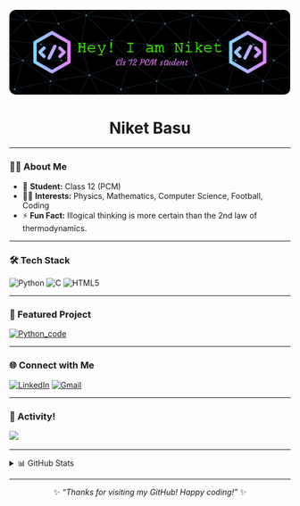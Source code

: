 
[![MasterHead](https://github.com/Dark-Niket/Dark-Niket/blob/main/github-header-image%20(2).png)](https://github.com/Dark-Niket)

<h1 align="center"> Niket Basu </h1>

---

### 👨‍🎓 About Me

- 🏫 **Student:** Class 12 (PCM)
- 🧑‍💻 **Interests:** Physics, Mathematics, Computer Science, Football, Coding
- ⚡ **Fun Fact:** Illogical thinking is more certain than the 2nd law of thermodynamics.

---

### 🛠️ Tech Stack

![Python](https://img.shields.io/badge/Python-14354C?style=flat-square&logo=python&logoColor=white)
![C](https://img.shields.io/badge/C-00599C?style=flat-square&logo=c&logoColor=white)
![HTML5](https://img.shields.io/badge/HTML5-E34F26?style=flat-square&logo=html5&logoColor=white)

---

### 🚀 Featured Project

[![Python_code](https://github-readme-stats.vercel.app/api/pin/?username=Dark-Niket&repo=Python_code&theme=dark)](https://github.com/Dark-Niket/Python_code)

---

### 🌐 Connect with Me

[![LinkedIn](https://img.shields.io/badge/LinkedIn-blue?style=flat-square&logo=linkedin&logoColor=white)](https://www.linkedin.com/in/niket-basu-b45926314/)
[![Gmail](https://img.shields.io/badge/Gmail-D14836?style=flat-square&logo=gmail&logoColor=white)](mailto:basuniket@gmail.com)

---
### 🎋 Activity!

</td><td valign="top" width="40%">
<a href="https://open.spotify.com/user/314iq7ga4ibn7zlrt6wvsfxauuum"><img src="https://spotify-recently-played-readme.vercel.app/api?user=314iq7ga4ibn7zlrt6wvsfxauuum" width="380px"></a>

---

<details>
  <summary>📊 GitHub Stats</summary>
  
  ![Dark-Niket's GitHub stats](https://github-readme-stats.vercel.app/api?username=Dark-Niket&show_icons=true&theme=dark)
</details>

---

<div align="center">

✨ _“Thanks for visiting my GitHub! Happy coding!”_ ✨

</div>
